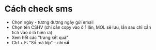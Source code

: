 # Cách check sms

* Chọn ngày - tương đương ngày gửi email
* Chọn tên CSHV (chỉ cần copy vào ô 1 lần, MOL sẽ lưu, lần sau chỉ cần tích vào ô là hiện ra)
* Xem hết các "trang kết quả"
* Ctrl + F: "Số mã lớp" - chỉ **số**
